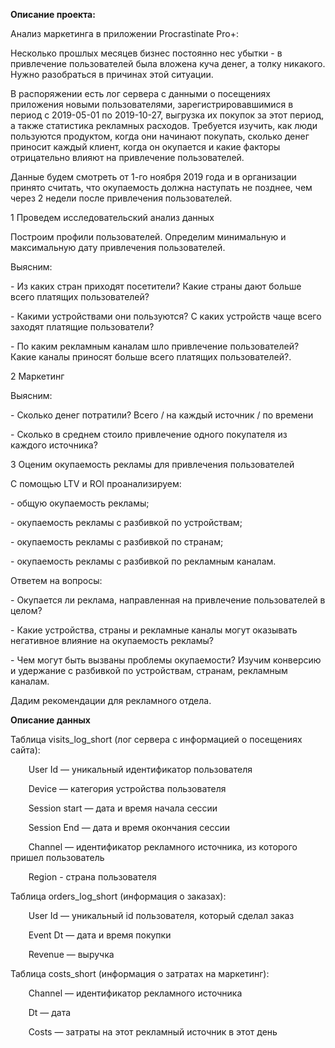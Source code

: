 ﻿**Описание проекта:**



Анализ маркетинга в приложении Procrastinate Pro+:

Несколько прошлых месяцев бизнес постоянно нес убытки - в привлечение пользователей была вложена куча денег, а толку никакого. Нужно разобраться в причинах этой ситуации.

В распоряжении есть лог сервера с данными о посещениях приложения новыми пользователями, зарегистрировавшимися в период с 2019-05-01 по 2019-10-27, выгрузка их покупок за этот период, а также статистика рекламных расходов. Требуется изучить, как люди пользуются продуктом, когда они начинают покупать, сколько денег приносит каждый клиент, когда он окупается и какие факторы отрицательно влияют на привлечение пользователей.

Данные будем смотреть от 1-го ноября 2019 года и в организации принято считать, что окупаемость должна наступать не позднее, чем через 2 недели после привлечения пользователей.



1 Проведем исследовательский анализ данных

Построим профили пользователей. Определим минимальную и максимальную дату привлечения пользователей.

Выясним:

\- Из каких стран приходят посетители? Какие страны дают больше всего платящих пользователей?

\- Какими устройствами они пользуются? С каких устройств чаще всего заходят платящие пользователи?

\- По каким рекламным каналам шло привлечение пользователей? Какие каналы приносят больше всего платящих пользователей?.

2 Маркетинг

Выясним:

\- Сколько денег потратили? Всего / на каждый источник / по времени

\- Сколько в среднем стоило привлечение одного покупателя из каждого источника?

3 Оценим окупаемость рекламы для привлечения пользователей

С помощью LTV и ROI проанализируем:

\- общую окупаемость рекламы;

\- окупаемость рекламы с разбивкой по устройствам;

\- окупаемость рекламы с разбивкой по странам;

\- окупаемость рекламы с разбивкой по рекламным каналам.

Ответем на вопросы:

\- Окупается ли реклама, направленная на привлечение пользователей в целом?

\- Какие устройства, страны и рекламные каналы могут оказывать негативное влияние на окупаемость рекламы?

\- Чем могут быть вызваны проблемы окупаемости? Изучим конверсию и удержание с разбивкой по устройствам, странам, рекламным каналам.

Дадим рекомендации для рекламного отдела.


**Описание данных**

Таблица visits\_log\_short (лог сервера с информацией о посещениях сайта):

`    `User Id — уникальный идентификатор пользователя

`    `Device — категория устройства пользователя

`    `Session start — дата и время начала сессии

`    `Session End — дата и время окончания сессии

`    `Channel — идентификатор рекламного источника, из которого пришел пользователь

`    `Region - страна пользователя

Таблица orders\_log\_short (информация о заказах):

`    `User Id — уникальный id пользователя, который сделал заказ

`    `Event Dt — дата и время покупки

`    `Revenue — выручка

Таблица costs\_short (информация о затратах на маркетинг):

`    `Channel — идентификатор рекламного источника

`    `Dt — дата

`    `Costs — затраты на этот рекламный источник в этот день
